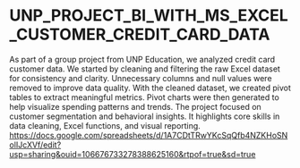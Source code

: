 # UNP_PROJECT_BI_WITH_MS_EXCEL_CUSTOMER_CREDIT_CARD_DATA
As part of a group project from UNP Education, we analyzed credit card customer data.
We started by cleaning and filtering the raw Excel dataset for consistency and clarity.
Unnecessary columns and null values were removed to improve data quality.
With the cleaned dataset, we created pivot tables to extract meaningful metrics.
Pivot charts were then generated to help visualize spending patterns and trends.
The project focused on customer segmentation and behavioral insights.
It highlights core skills in data cleaning, Excel functions, and visual reporting.
https://docs.google.com/spreadsheets/d/1A7CDtTRwYKcSqQfb4NZKHoSNolIJcXVf/edit?usp=sharing&ouid=106676733278388625160&rtpof=true&sd=true
